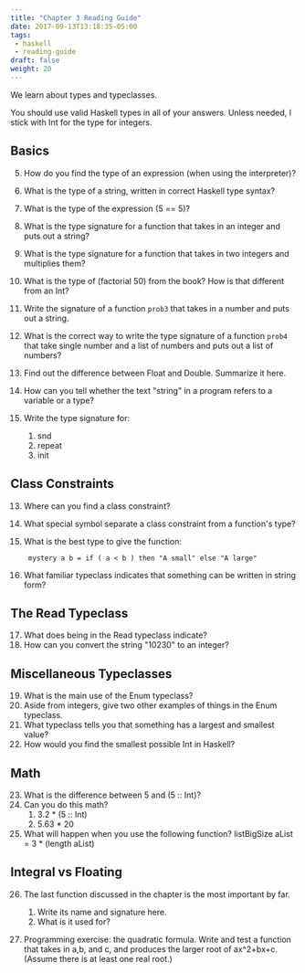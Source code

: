 ```yaml
---
title: "Chapter 3 Reading Guide"
date: 2017-09-13T13:18:35-05:00
tags:
 - haskell
 - reading-guide
draft: false
weight: 20
---
```


We learn about types and typeclasses. 
<!--more-->

You should use valid Haskell types in all of your answers. Unless needed, I stick with Int for the type for integers.

## Basics
5. How do you find the type of an expression (when using the interpreter)?
2. What is the type of a string, written in correct Haskell type syntax?
6. What is the type of the expression (5 == 5)?
7. What is the type signature for a function that takes in an integer and puts out a string?
8. What is the type signature for a function that takes in two integers and multiplies them?
9. What is the type of (factorial 50) from the book? How is that different from an Int?
3. Write the signature of a function `prob3` that takes in a number and puts out a string.
4. What is the correct way to write the type signature of a function `prob4` that take single number and a list of numbers and puts out a list of numbers?

10. Find out the difference between Float and Double. Summarize it here.
11. How can you tell whether the text "string" in a program refers to a variable or a type?
12. Write the type signature for:
    1. snd
    2. repeat
    3. init
    
## Class Constraints
13. Where can you find a class constraint?
14. What special symbol separate a class constraint from a function's type?
15. What is the best type to give the function:
    ```
     mystery a b = if ( a < b ) then "A small" else "A large"
    ```

16. What familiar typeclass indicates that something can be written in string form?

## The Read Typeclass
17. What does being in the Read typeclass indicate?
18. How can you convert the string "10230" to an integer?

## Miscellaneous Typeclasses
19. What is the main use of the Enum typeclass?
20. Aside from integers, give two other examples of things in the Enum typeclass.
21. What typeclass tells you that something has a largest and smallest value?
22. How would you find the smallest possible Int in Haskell?

## Math
23. What is the difference between 5 and (5 :: Int)? 
24. Can you do this math? 
    1. 3.2 * (5 :: Int) 
    2. 5.63 * 20
25. What will happen when you use the following function?
    listBigSize aList = 3 * (length aList)

## Integral vs Floating
26. The last function discussed in the chapter is the most important by far. 
    1. Write its name and signature here.
    2. What is it used for?

27. Programming exercise: the quadratic formula. Write and test a function that takes in a,b, and c, and produces the larger root of ax^2+bx+c. (Assume there is at least one real root.)


